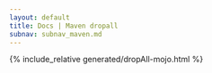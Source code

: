 ```yaml
---
layout: default
title: Docs | Maven dropall 
subnav: subnav_maven.md
---
```


{% include_relative generated/dropAll-mojo.html %}
